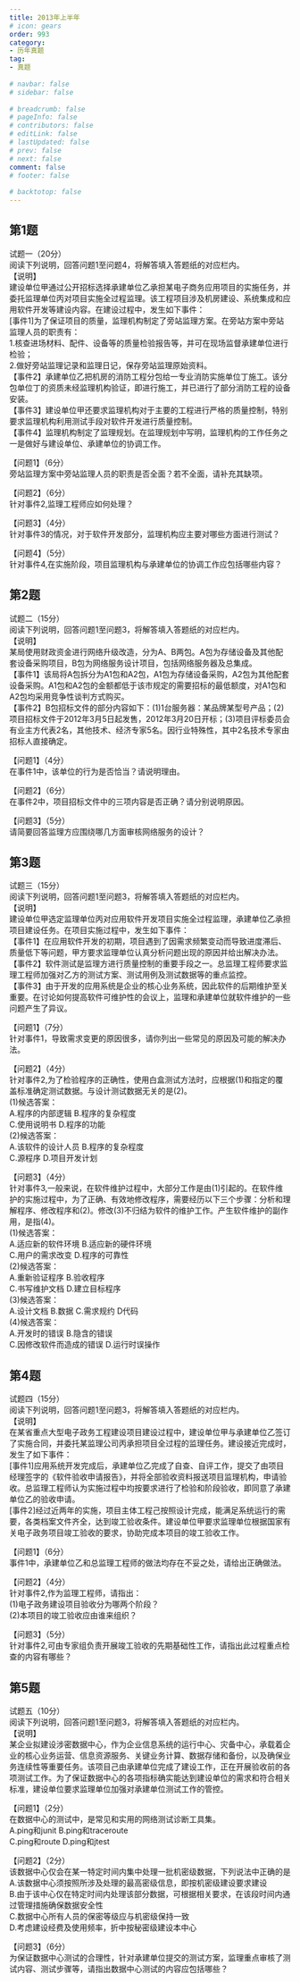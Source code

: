 ```yaml
---  
title: 2013年上半年  
# icon: gears  
order: 993  
category:  
- 历年真题  
tag:  
- 真题  
  
# navbar: false  
# sidebar: false  
  
# breadcrumb: false  
# pageInfo: false  
# contributors: false  
# editLink: false  
# lastUpdated: false  
# prev: false  
# next: false  
comment: false  
# footer: false  
  
# backtotop: false  
---  
```

## 第1题 ##

试题一（20分）  
阅读下列说明，回答问题1至问题4，将解答填入答题纸的对应栏内。  
【说明】  
建设单位甲通过公开招标选择承建单位乙承担某电子商务应用项目的实施任务，并委托监理单位丙对项目实施全过程监理。该工程项目涉及机房建设、系统集成和应用软件开发等建设内容。在建设过程中，发生如下事件：  
\[事件1\]为了保证项目的质量，监理机构制定了旁站监理方案。在旁站方案中旁站监理人员的职责有：  
1.核查进场材料、配件、设备等的质量检验报告等，并可在现场监督承建单位进行检验；  
2.做好旁站监理记录和监理日记，保存旁站监理原始资料。  
【事件2】承建单位乙把机房的消防工程分包给一专业消防实施单位丁施工。该分包单位丁的资质未经监理机构验证，即进行施工，并已进行了部分消防工程的设备安装。  
【事件3】建设单位甲还要求监理机构对于主要的工程进行严格的质量控制，特别要求监理机构利用测试手段对软件开发进行质量控制。  
【事件4】监理机构制定了监理规划。在监理规划中写明，监理机构的工作任务之一是做好与建设单位、承建单位的协调工作。  
  
【问题1】（6分）  
旁站监理方案中旁站监理人员的职责是否全面？若不全面，请补充其缺项。  
  
【问题2】（6分）  
针对事件2,监理工程师应如何处理？  
  
【问题3】（4分）  
针对事件3的情况，对于软件开发部分，监理机构应主要对哪些方面进行测试？  
  
【问题4】（5分）  
针对事件4,在实施阶段，项目监理机构与承建单位的协调工作应包括哪些内容？  


## 第2题 ##

试题二（15分）  
阅读下列说明，回答问题1至问题3，将解答填入答题纸的对应栏内。  
【说明】  
某局使用财政资金进行网络升级改造，分为A、B两包。A包为存储设备及其他配套设备采购项目，B包为网络服务设计项目，包括网络服务器及总集成。  
【事件1】该局将A包拆分为A1包和A2包，A1包为存储设备采购，A2包为其他配套设备采购。A1包和A2包的金额都低于该市规定的需要招标的最低额度，对A1包和A2包均采用竞争性谈判方式购买。  
【事件2】B包招标文件的部分内容如下：(1)1台服务器：某品牌某型号产品；(2)项目招标文件于2012年3月5日起发售，2012年3月20日开标；(3)项目评标委员会有业主方代表2名，其他技术、经济专家5名。因行业特殊性，其中2名技术专家由招标人直接确定。  
  
【问题1】（4分）  
在事件1中，该单位的行为是否恰当？请说明理由。  
  
【问题2】（6分）  
在事件2中，项目招标文件中的三项内容是否正确？请分别说明原因。  
  
【问题3】（5分）  
请简要回答监理方应围绕哪几方面审核网络服务的设计？  


## 第3题 ##

试题三（15分）  
阅读下列说明，回答问题1至问题3，将解答填入答题纸的对应栏内。  
【说明】  
建设单位甲选定监理单位丙对应用软件开发项目实施全过程监理，承建单位乙承担项目建设任务。在项目实施过程中，发生如下事件：  
【事件1】在应用软件开发的初期，项目遇到了因需求频繁变动而导致进度滞后、质量低下等问题，甲方要求监理单位认真分析问题出现的原因并给出解决办法。  
【事件2】软件测试是监理方进行质量控制的重要手段之一。总监理工程师要求监理工程师加强对乙方的测试方案、测试用例及测试数据等的重点监控。  
【事件3】由于开发的应用系统是企业的核心业务系统，因此软件的后期维护至关重要。在讨论如何提高软件可维护性的会议上，监理和承建单位就软件维护的一些问题产生了异议。  
  
【问题1】（7分）  
针对事件1，导致需求变更的原因很多，请你列出一些常见的原因及可能的解决办法。  
  
【问题2】（4分）  
针对事件2,为了检验程序的正确性，使用白盒测试方法时，应根据(1)和指定的覆盖标准确定测试数据。与设计测试数据无关的是(2)。  
(1)候选答案：  
A.程序的内部逻辑 B.程序的复杂程度  
C.使用说明书 D.程序的功能  
(2)候选答案：  
A.该软件的设计人员 B.程序的复杂程度  
C.源程序 D.项目开发计划  
  
【问题3】（4分）  
针对事件3,一般来说，在软件维护过程中，大部分工作是由(1)引起的。在软件维护的实施过程中，为了正确、有效地修改程序，需要经历以下三个步骤：分析和理解程序、修改程序和(2)。修改(3)不归结为软件的维护工作。产生软件维护的副作用，是指(4)。  
(1)候选答案：  
A.适应新的软件环境 B.适应新的硬件环境  
C.用户的需求改变 D.程序的可靠性  
(2)候选答案：  
A.重新验证程序 B.验收程序  
C.书写维护文档 D.建立目标程序  
(3)候选答案：  
A.设计文档 B.数据 C.需求规约 D代码  
(4)候选答案：  
A.开发时的错误 B.隐含的错误  
C.因修改软件而造成的错误 D.运行时误操作  


## 第4题 ##

试题四（15分）  
阅读下列说明，回答问题1至问题3，将解答填入答题纸的对应栏内。  
【说明】  
在某省重点大型电子政务工程建设项目建设过程中，建设单位甲与承建单位乙签订了实施合同，并委托某监理公司丙承担项目全过程的监理任务。建设接近完成时，发生了如下事件：  
\[事件1\]应用系统开发完成后，承建单位乙完成了自查、自评工作，提交了由项目经理签字的《软件验收申请报告》，并将全部验收资料报送项目监理机构，申请验收。总监理工程师认为实施过程中均按要求进行了检验和阶段验收，即同意了承建单位乙的验收申请。  
\[事件2\]经过近两年的实施，项目主体工程己按照设计完成，能满足系统运行的需要，各类档案文件齐全，达到竣工验收条件。建设单位甲要求监理单位根据国家有关电子政务项目竣工验收的要求，协助完成本项目的竣工验收工作。  
  
【问题1】（6分）  
事件1中，承建单位乙和总监理工程师的做法均存在不妥之处，请给出正确做法。  
  
【问题2】（4分）  
针对事件2,作为监理工程师，请指出：  
(1)电子政务建设项目验收分为哪两个阶段？  
(2)本项目的竣工验收应由谁来组织？  
  
【问题3】（5分）  
针对事件2,可由专家组负责开展竣工验收的先期基础性工作，请指出此过程重点检查的内容有哪些？  


## 第5题 ##

试题五（10分）  
阅读下列说明，回答问题1至问题3，将解答填入答题纸的对应栏内。  
【说明】  
某企业拟建设涉密数据中心，作为企业信息系统的运行中心、灾备中心，承载着企业的核心业务运营、信息资源服务、关键业务计算、数据存储和备份，以及确保业务连续性等重要任务。该项目己由承建单位完成了建设工作，正在开展验收前的各项测试工作。为了保证数据中心的各项指标确实能达到建设单位的需求和符合相关标准，建设单位要求监理单位加强对承建单位测试工作的管控。  
  
【问题1】（2分）  
在数据中心的测试中，是常见和实用的网络测试诊断工具集。  
A.ping和junit B.ping和traceroute  
C.ping和route D.ping和jtest  
  
【问题2】（2分）  
该数据中心仅会在某一特定时间内集中处理一批机密级数据，下列说法中正确的是  
A.该数据中心须按照所涉及处理的最高密级信息，即按机密级建设要求建设  
B.由于该中心仅在特定时间内处理该部分数据，可根据相关要求，在该段时间内通过管理措施确保数据安全性  
C.数据中心所有人员的保密等级应与机密级保持一致  
D.考虑建设经费及使用频率，折中按秘密级建设本中心  
  
【问题3】（6分）  
为保证数据中心测试的合理性，针对承建单位提交的测试方案，监理重点审核了测试内容、测试步骤等，请指出数据中心测试的内容应包括哪些？  

